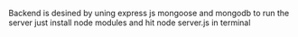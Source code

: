 Backend is desined by uning express js mongoose and mongodb
to run the server just install node modules
and hit node server.js in terminal

